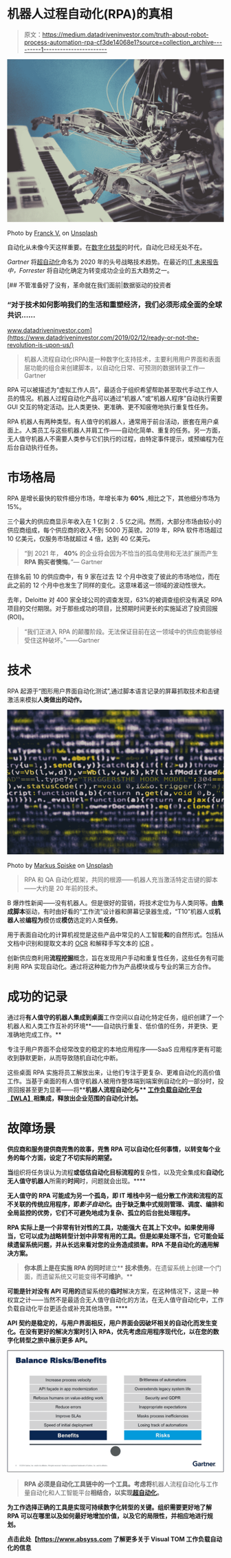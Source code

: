 # 机器人过程自动化(RPA)的真相

> 原文：<https://medium.datadriveninvestor.com/truth-about-robot-process-automation-rpa-cf3de14068e1?source=collection_archive---------1----------------------->

![](img/36279815a1546a90ae5b9050c32b31a6.png)

Photo by [Franck V.](https://unsplash.com/@franckinjapan?utm_source=medium&utm_medium=referral) on [Unsplash](https://unsplash.com?utm_source=medium&utm_medium=referral)

自动化从未像今天这样重要。在[数字化转型](https://smatechnologies.com/blog/digital-transformation-overview)的时代，自动化已经无处不在。

*Gartner* 将[超自动化](https://www.gartner.com/smarterwithgartner/gartner-top-10-strategic-technology-trends-for-2020/)命名为 2020 年的头号战略技术趋势。在最近的[IT 未来报告](https://go.forrester.com/the-future-of-it)*中，Forrester* 将自动化确定为转变成功企业的五大趋势之一。

[](https://www.datadriveninvestor.com/2019/02/12/ready-or-not-the-revolution-is-upon-us/) [## 不管准备好了没有，革命就在我们面前|数据驱动的投资者

### “对于技术如何影响我们的生活和重塑经济，我们必须形成全面的全球共识……

www.datadriveninvestor.com](https://www.datadriveninvestor.com/2019/02/12/ready-or-not-the-revolution-is-upon-us/) 

> 机器人流程自动化(RPA)是一种数字化支持技术，主要利用用户界面和表面层功能的组合来创建脚本，以自动化日常、可预测的数据转录工作— Gartner

RPA 可以被描述为“虚拟工作人员”，最适合于组织希望帮助甚至取代手动工作人员的情况。机器人过程自动化产品可以通过“机器人”或“机器人程序”自动执行需要 GUI 交互的特定活动。比人类更快、更准确、更不知疲倦地执行重复性任务。

RPA 机器人有两种类型。有人值守的机器人，通常用于前台活动，嵌套在用户桌面上。人类员工与这些机器人并肩工作——自动化简单、重复的任务。另一方面，无人值守机器人不需要人类参与它们执行的过程，由特定事件提示，或预编程为在后台自动执行任务。

# 市场格局

RPA 是增长最快的软件细分市场，年增长率为 **60%** ,相比之下，其他细分市场为 15%。

三个最大的供应商显示年收入在 1 亿到 2 . 5 亿之间。然而，大部分市场由较小的供应商组成，每个供应商的收入不到 5000 万英镑。2019 年，RPA 软件市场超过 10 亿美元，仅服务市场就超过 4 倍，达到 40 亿美元。

> “到 2021 年， **40%** 的企业将会因为不恰当的孤岛使用和无法扩展而产生 **RPA 购买者懊悔**。”— Gartner

在排名前 10 的供应商中，有 9 家在过去 12 个月中改变了彼此的市场地位，而在此之前的 12 个月中也发生了同样的变化。这意味着这一领域的波动性很大。

去年，Deloitte 对 400 家全球公司的调查发现，63%的被调查组织没有满足 RPA 项目的交付期限。对于那些成功的项目，比预期时间更长的实施延迟了投资回报(ROI)。

> “我们正进入 RPA 的颠覆阶段。无法保证目前在这一领域中的供应商能够经受住这种破坏。”——Gartner

# 技术

RPA 起源于“图形用户界面自动化测试”,通过脚本语言记录的屏幕抓取技术和击键激活来模拟**人类做出的动作。**

![](img/d724e1480c1797894e4b0836457a3e4e.png)

Photo by [Markus Spiske](https://unsplash.com/@markusspiske?utm_source=medium&utm_medium=referral) on [Unsplash](https://unsplash.com?utm_source=medium&utm_medium=referral)

> RPA 和 QA 自动化框架，共同的根源——机器人充当激活特定击键的脚本——大约是 20 年前的技术。

B 爆炸性新闻——没有机器人。但是很好的营销，将技术定位为与人类同等。**由集成脚本**驱动，有时由好看的“工作流”设计器和屏幕记录器生成，“T10”机器人或**机器人**被**编程为**模仿或**模仿**选定的人类**任务**。

用于表面自动化的计算机视觉是这些产品中常见的人工智能**和**的自然形式。包括从文档中识别和提取文本的 [OCR](https://en.wikipedia.org/wiki/Optical_character_recognition) 和解释手写文本的 [ICR](https://en.wikipedia.org/wiki/Intelligent_character_recognition) 。

创新供应商利用**流程挖掘**概念，旨在发现用户手动和重复性任务，这些任务有可能利用 RPA 实现自动化。通过将这种能力作为产品模块或与专业的第三方合作。

# 成功的记录

通过将**有人值守的机器人集成到桌面**工作空间以自动化特定任务，组织创建了一个机器人和人类工作互补的环境**——自动执行重复、低价值的任务，并更快、更准确地完成工作。**

专注于用户界面不会经常改变的稳定的本地应用程序——SaaS 应用程序更有可能收到静默更新，从而导致随机自动化中断。

这些桌面 RPA 实施将员工解放出来，让他们专注于更复杂、更难自动化的高价值工作。当基于桌面的有人值守机器人被用作整体端到端案例自动化的一部分时，投资回报甚至更为显著——将****机器人流程自动化与** [**工作负载自动化平台**【WLA】](https://www.absyss.com)**相集成，释放出企业范围的自动化计划。****

# **故障场景**

**供应商和服务提供商兜售的故事，兜售 RPA 可以自动化任何事情，以转变每个业务的每个方面，设定了不切实际的期望。**

**当**组织将任务误认为流程**或低估自动化目标流程的**复杂性，以及完全集成和**自动化无人值守机器人**所需的**时间**时，问题就会出现。****

**无人值守的 RPA 可能成为另一个孤岛，即 IT 堆栈中另一组分散工作流和流程的互不关联的传统应用程序，即*影子自动化*。由于缺乏集中式规则管理、调度、编排和全局监控的优势，它们不可避免地成为复杂、孤立的后台批处理程序。**

**RPA 实际上是一个非常有针对性的工具，**功能强大** **在其上下文中**。如果使用得当，它可以成为战略转型计划中非常有用的工具。但是如果处理不当，它可能会延续遗留系统问题，并从长远来看对您的业务造成损害。RPA 不是自动化的通用解决方案。**

> **你本质上是在实施 **RPA** 的同时**建立** **技术债务**。在遗留系统上创建一个门面，而遗留系统又可能变得**不可维护**。**

**可能是针对没有 API 可用的**遗留系统的**临时**解决方案，在这种情况下，这是一种权宜之计——当然不是最适合无人值守自动化的方法，在无人值守自动化中，工作负载自动化平台更适合或补充其他场景。****

**API 契约是稳定的，与用户界面相反，用户界面会因破坏相关的自动化而发生变化。在没有更好的解决方案时引入 RPA，优先考虑应用程序现代化，以在您的数字化转型之旅中展示更多 API。**

**![](img/c404e2ba79cc689e0ebe8b847d812b91.png)**

> **RPA 必须是自动化工具链中的一个工具。考虑将**机器人流程自动化与工作量自动化和人工智能平台**相结合，以实现[超自动化](https://www.gartner.com/smarterwithgartner/gartner-top-10-strategic-technology-trends-for-2020/)。**

**为工作选择正确的工具是实现可持续数字化转型的关键。组织需要更好地了解 RPA 可以在哪里以及如何最好地增加价值，以及它的局限性，并相应地进行规划。**

**点击此处【https://www.absyss.com 了解更多关于 Visual TOM 工作负载自动化的信息**